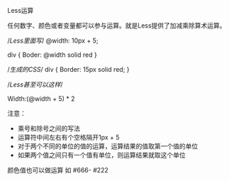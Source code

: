  Less运算

任何数字、颜色或者变量都可以参与运算。就是Less提供了加减乘除算术运算。

/*Less里面写*/
@width: 10px + 5;

div {
  Boder: @width solid red 
 }

/*生成的CSS*/
div {
 Border: 15px solid red;
}

/*Less甚至可以这样*/

Width:(@width + 5) * 2

注意：

-  乘号和除号之间的写法
- 运算符中间左右有个空格隔开1px + 5
- 对于两个不同的单位的值的运算，运算结果的值取第一个值的单位
- 如果两个值之间只有一个值有单位，则运算结果就取这个单位

颜色值也可以做运算 如
\#666- #222 